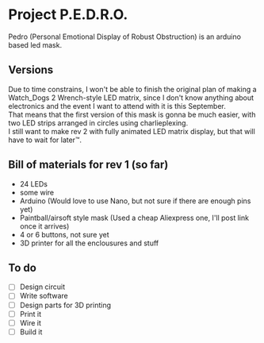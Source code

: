# Project P.E.D.R.O.
Pedro (Personal Emotional Display of Robust Obstruction) is an arduino based
led mask.
## Versions
Due to time constrains, I won't be able to finish the original plan of making
a Watch_Dogs 2 Wrench-style LED matrix, since I don't know anything about electronics
and the event I want to attend with it is this September. <br>
That means that the first version of this mask is gonna be much easier, with two
LED strips arranged in circles using charlieplexing.<br>
I still want to make rev 2 with fully animated LED matrix display, but that will
have to wait for later™️.
## Bill of materials for rev 1 (so far)
- 24 LEDs
- some wire
- Arduino (Would love to use Nano, but not sure if there are enough pins yet)
- Paintball/airsoft style mask (Used a cheap Aliexpress one, I'll post link once it arrives)
- 4 or 6 buttons, not sure yet
- 3D printer for all the enclousures and stuff
## To do
- [ ] Design circuit
- [ ] Write software
- [ ] Design parts for 3D printing
- [ ] Print it
- [ ] Wire it
- [ ] Build it